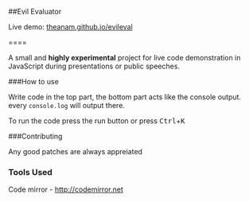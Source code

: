 ##Evil Evaluator

Live demo: [theanam.github.io/evileval](theanam.github.io/evileval)

====

A small and **highly experimental** project for live code demonstration in JavaScript during presentations or public speeches.

###How to use

Write code in the top part, the bottom part acts like the console output. every `console.log` will output there.

To run the code press the run button or press <kbd>Ctrl</kbd>+<kbd>K</kbd>

###Contributing

Any good patches are always appreiated


### Tools Used

Code mirror - <http://codemirror.net>
